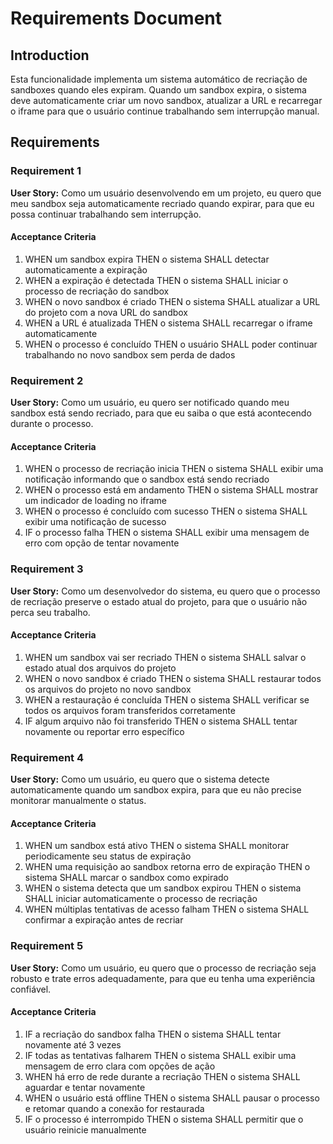 # Requirements Document

## Introduction

Esta funcionalidade implementa um sistema automático de recriação de sandboxes quando eles expiram. Quando um sandbox expira, o sistema deve automaticamente criar um novo sandbox, atualizar a URL e recarregar o iframe para que o usuário continue trabalhando sem interrupção manual.

## Requirements

### Requirement 1

**User Story:** Como um usuário desenvolvendo em um projeto, eu quero que meu sandbox seja automaticamente recriado quando expirar, para que eu possa continuar trabalhando sem interrupção.

#### Acceptance Criteria

1. WHEN um sandbox expira THEN o sistema SHALL detectar automaticamente a expiração
2. WHEN a expiração é detectada THEN o sistema SHALL iniciar o processo de recriação do sandbox
3. WHEN o novo sandbox é criado THEN o sistema SHALL atualizar a URL do projeto com a nova URL do sandbox
4. WHEN a URL é atualizada THEN o sistema SHALL recarregar o iframe automaticamente
5. WHEN o processo é concluído THEN o usuário SHALL poder continuar trabalhando no novo sandbox sem perda de dados

### Requirement 2

**User Story:** Como um usuário, eu quero ser notificado quando meu sandbox está sendo recriado, para que eu saiba o que está acontecendo durante o processo.

#### Acceptance Criteria

1. WHEN o processo de recriação inicia THEN o sistema SHALL exibir uma notificação informando que o sandbox está sendo recriado
2. WHEN o processo está em andamento THEN o sistema SHALL mostrar um indicador de loading no iframe
3. WHEN o processo é concluído com sucesso THEN o sistema SHALL exibir uma notificação de sucesso
4. IF o processo falha THEN o sistema SHALL exibir uma mensagem de erro com opção de tentar novamente

### Requirement 3

**User Story:** Como um desenvolvedor do sistema, eu quero que o processo de recriação preserve o estado atual do projeto, para que o usuário não perca seu trabalho.

#### Acceptance Criteria

1. WHEN um sandbox vai ser recriado THEN o sistema SHALL salvar o estado atual dos arquivos do projeto
2. WHEN o novo sandbox é criado THEN o sistema SHALL restaurar todos os arquivos do projeto no novo sandbox
3. WHEN a restauração é concluída THEN o sistema SHALL verificar se todos os arquivos foram transferidos corretamente
4. IF algum arquivo não foi transferido THEN o sistema SHALL tentar novamente ou reportar erro específico

### Requirement 4

**User Story:** Como um usuário, eu quero que o sistema detecte automaticamente quando um sandbox expira, para que eu não precise monitorar manualmente o status.

#### Acceptance Criteria

1. WHEN um sandbox está ativo THEN o sistema SHALL monitorar periodicamente seu status de expiração
2. WHEN uma requisição ao sandbox retorna erro de expiração THEN o sistema SHALL marcar o sandbox como expirado
3. WHEN o sistema detecta que um sandbox expirou THEN o sistema SHALL iniciar automaticamente o processo de recriação
4. WHEN múltiplas tentativas de acesso falham THEN o sistema SHALL confirmar a expiração antes de recriar

### Requirement 5

**User Story:** Como um usuário, eu quero que o processo de recriação seja robusto e trate erros adequadamente, para que eu tenha uma experiência confiável.

#### Acceptance Criteria

1. IF a recriação do sandbox falha THEN o sistema SHALL tentar novamente até 3 vezes
2. IF todas as tentativas falharem THEN o sistema SHALL exibir uma mensagem de erro clara com opções de ação
3. WHEN há erro de rede durante a recriação THEN o sistema SHALL aguardar e tentar novamente
4. WHEN o usuário está offline THEN o sistema SHALL pausar o processo e retomar quando a conexão for restaurada
5. IF o processo é interrompido THEN o sistema SHALL permitir que o usuário reinicie manualmente

